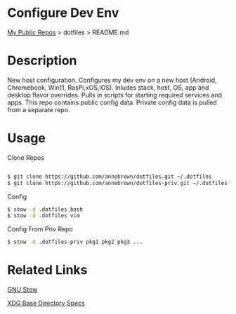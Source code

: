 # Configure Dev Env

  [My Public Repos](https://github.com/annebrown/?tab=repositories) > dotfiles >  README.md    

# Description

New host configuration.  Configures my dev env on a new host (Android, Chromebook, Win11, RasPi,xOS,iOS).   Inludes stack, host, OS, app and desktop flavor overrides. Pulls in scripts for starting required services and apps.   This repo contains public config data.  Private config data is pulled from a separate repo.

# Usage

Clone Repos

```bash

$ git clone https://github.com/annebrown/dotfiles.git ~/.dotfiles
$ git clone https://github.com/annebrown/dotfiles-priv.git ~/.dotfiles-priv

```
Config

```bash
$ stow -d .dotfiles bash
$ stow -d .dotfiles vim
```

Config From Priv Repo

```bash
$ stow -d .dotfiles-priv pkg1 pkg2 pkg3 ...
```

# Related Links

[GNU Stow](https://www.gnu.org/software/stow/)

[XDG Base Directory Specs](https://specifications.freedesktop.org/basedir-spec/basedir-spec-0.8.html)
